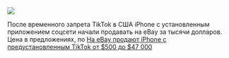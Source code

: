 <!--2025-01-23 13:19:29-->
<div class="yb">
  <div class="rss smaller1 habr"><img src="https://habrastorage.org/getpro/habr/upload_files/9cd/88d/95d/9cd88d95deaef3bcfde324ac8c8c105e.jpg" /><p>После временного запрета TikTok в США iPhone с установленным приложением соцсети начали продавать на eBay за тысячи долларов. Цена в предложениях, по <a href="https://www.newsweek.com/phones-tiktok-reselling-10k-ebay-2018782" rel="noopener noreferrer... <br><a class="light" href="https://habr.com/ru/news/876084/?utm_source=habrahabr&utm_medium=rss&utm_campaign=876084">На eBay продают iPhone с предустановленным TikTok от $500 до $47 000</a></div>
</div>
